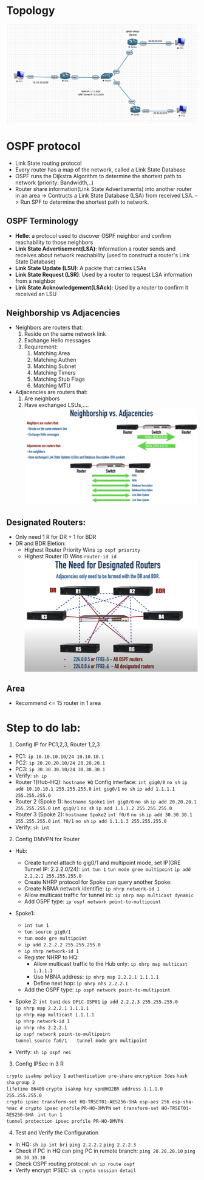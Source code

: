 # Topology
![](images/DMVPN.png)
# OSPF protocol
- Link State routing protocol 
- Every router has a map of the network, called a Link State Database
- OSPF runs the Dijkstra Algorithm to determine the shortest path
to network (priority: Bandwidth,..)
- Router share information(Link State Advertisments) into another router in an area -> Contructs a Link State Database (LSA) from received LSA. -> Run SPF to determine the shortest path to network. 

## OSPF Terminology
- **Hello**: a protocol used to discover OSPF neighbor and confirm reachability to those neighbors
- **Link State Advertisement(LSA)**: Information a router sends and receives about network reachability (used to construct a router's Link State Database)
- **Link State Update (LSU)**: A packte that carries LSAs
- **Link State Request (LSR)**: Used by a router to request LSA information from a neighbor
- **Link State Acknowledgement(LSAck)**: Used by a router to confirm it received an LSU
  
## Neighborship vs Adjacencies
- Neighbors are routers that:
  1. Reside on the same network link
  2. Exchange Hello messages
  3. Requirement:   
     1. Matching Area
     2. Matching Authen
     3. Matching Subnet
     4. Matching Timers
     5. Matching Stub Flags
     6. Matching MTU
- Adjacencies are routers that: 
  1. Are neighbors 
  2. Have exchanged LSUs,....
![](images/Screenshot%202022-11-21%20at%2020.13.14.png)

## Designated Routers:
- Only need 1 R for DR + 1 for BDR 
- DR and BDR Eletion:
  - Highest Router Priority Wins `ip ospf priority`
  - Highest Router ID Wins `router-id id`
![](images/designated%20routers.png)

## Area
- Recommend <= 15 router in 1 area 

# Step to do lab:
1. Config IP for PC1,2,3, Router 1,2,3
- PC1: `ip 10.10.10.10/24 10.10.10.1`
- PC2: `ip 20.20.20.10/24 20.20.20.1`
- PC3: `ip 30.30.30.10/24 30.30.30.1`
- Verify: `sh ip`
- Router 1(Hub-HQ): `hostname HQ`
  Config interface: 
  `int gig0/0`
  `no sh`
  `ip add 10.10.10.1 255.255.255.0`
  `int gig0/1`
  `no sh`
  `ip add 1.1.1.1 255.255.255.0`
- Router 2 (Spoke 1): `hostname Spoke1`
   `int gig0/0`
   `no sh`
   `ip add 20.20.20.1 255.255.255.0`
   `int gig0/1`
   `no sh`
   `ip add 1.1.1.2 255.255.255.0`
- Router 3 (Spoke 2): `hostname Spoke2`
  `int f0/0`
  `no sh`
  `ip add 30.30.30.1 255.255.255.0`
  `int f0/1`
  `no sh`
  `ip add 1.1.1.3 255.255.255.0`
- Verify: `sh int`
2. Config DMVPN for Router 
- Hub:
    - Create tunnel attach to gig0/1 and multipoint mode, set IP(GRE Tunnel IP: 2.2.2.0/24):
    `int tun 1`
    `tun mode gree multipoint`
    `ip add 2.2.2.1 255.255.255.0`
    - Create NHRP protocol for Spoke can query another Spoke:
    - Create NBMA network identifie: `ip nhrp network-id 1`
    - Allow multicast traffic for tunnel int: `ip nhrp map multicast dynamic`
    - Add OSPF type: `ip ospf network point-to-multipoint`
- Spoke1:
    - `int tun 1`
    - `tun source gig0/1`
    - `tun mode gre multipoint`
    - `ip add 2.2.2.2 255.255.255.0`
    - `ip nhrp network-id 1`
    - Register NHRP to HQ:
      - Allow multicast traffic to the Hub only: `ip nhrp map multicast 1.1.1.1`
      - Use MBNA address: `ip nhrp map 2.2.2.1 1.1.1.1`
      - Define next hop: `ip nhrp nhs 2.2.2.1`
    - Add the OSPF type: `ip ospf network point-to-multipoint`
- Spoke 2: 
  `int tun1` 
    `des DPLC-ISP01` 
    `ip add 2.2.2.3 255.255.255.0`   
    `ip nhrp map 2.2.2.1 1.1.1.1`  
    `ip nhrp map multicast 1.1.1.1`    
    `ip nhrp network-id 1`   
    `ip nhrp nhs 2.2.2.1`   
    `ip ospf network point-to-multipoint`   
    `tunnel source fa0/1   `
    `tunnel mode gre multipoint` 

- Verify: `sh ip ospf nei`

3. Config IPSec in 3 R

  `crypto isakmp policy 1` 
   `authentication pre-share` 
   `encryption 3des` 
   `hash sha` 
   `group 2`  
   `lifetime 86400` 
   `crypto isakmp key vpn@HQ2BR address 1.1.1.0 255.255.255.0`      
   `crypto ipsec transform-set HQ-TRSET01-AES256-SHA esp-aes 256 esp-sha-hmac # crypto ipsec profile`   `PR-HQ-DMVPN`
   `set transform-set HQ-TRSET01-AES256-SHA `
   `int tun 1`  
   `tunnel protection ipsec profile PR-HQ-DMVPN`  

4. Test and Verify the Configuration 

- In HQ: `sh ip int bri`
         `ping 2.2.2.2`
         `ping 2.2.2.3`
- Check if PC in HQ can ping PC in remote branch:
  `ping 20.20.20.10`
  `ping 30.30.30.10`
- Check OSPF routing protocol: `sh ip route ospf`
- Verify encrypt IPSEC: `sh crypto session detail`

